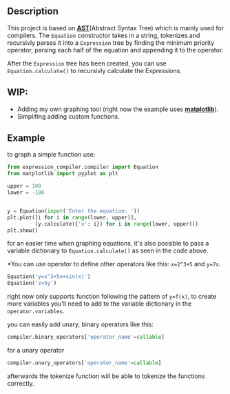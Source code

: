 ## Description
This project is based on [**AST**](https://en.wikipedia.org/wiki/Abstract_syntax_tree)(Abstract Syntax Tree) which is mainly used for compilers.
The `Equation` constructor takes in a string, tokenizes and recursivly parses it into a `Expression` tree by finding the minimum priority operator, parsing each half of the equation and appending it to 
the operator.

After the `Expression` tree has been created, you can use `Equation.calculate()` to recursivly calculate the Expressions.

## WIP:
- Adding my own graphing tool (right now the example uses [**matplotlib**](https://github.com/matplotlib/matplotlib)).
- Simplifing adding custom functions.

## Example

to graph a simple function use:
```python
from expression_compiler.compiler import Equation
from matplotlib import pyplot as plt

upper = 100
lower = -100


y = Equation(input('Enter the equation: '))
plt.plot([i for i in range(lower, upper)],
         [y.calculate({'x': i}) for i in range(lower, upper)])
plt.show()
```

for an easier time when graphing equations, it's also possible to pass a variable dictionary to `Equation.calculate()` as seen in the code above.


*You can use operator to define other operators like this: `x=2^3+5` and `y=7x`.
```python
Equation('y=x^3+5x+sin(x)')
Equation('z=5y')
```
right now only supports function following the pattern of `y=f(x)`, to create more variables you'll need to add to the variable dictionary in the `operator.variables`.

you can easily add unary, binary operators like this:

```python
compiler.binary_operators['operator_name'=callable]
```
for a unary operator
```python
compiler.unary_operators['operator_name'=callable]
```
afterwards the tokenize function will be able to tokenize the functions correctly.
